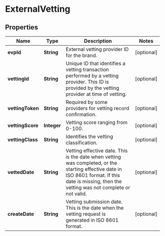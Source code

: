 

# ExternalVetting


## Properties

| Name | Type | Description | Notes |
|------------ | ------------- | ------------- | -------------|
|**evpId** | **String** | External vetting provider ID for the brand. |  [optional] |
|**vettingId** | **String** | Unique ID that identifies a vetting transaction performed by a vetting provider. This ID is provided by the vetting provider at time of vetting. |  [optional] |
|**vettingToken** | **String** | Required by some providers for vetting record confirmation. |  [optional] |
|**vettingScore** | **Integer** | Vetting score ranging from 0-100. |  [optional] |
|**vettingClass** | **String** | Identifies the vetting classification. |  [optional] |
|**vettedDate** | **String** | Vetting effective date. This is the date when vetting was completed, or the starting effective date in ISO 8601 format. If this date is missing, then the vetting was not complete or not valid. |  [optional] |
|**createDate** | **String** | Vetting submission date. This is the date when the vetting request is generated in ISO 8601 format. |  [optional] |



